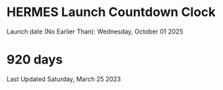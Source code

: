 # HERMES Launch Countdown Clock

Launch date (No Earlier Than): Wednesday, October 01 2025
# 920 days

Last Updated Saturday, March 25 2023
